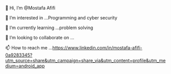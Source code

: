 👋 Hi, I’m @Mostafa Afifi 

👀 I’m interested in ...Programming and cyber security 

🌱 I’m currently learning ...problem solving 

💞️ I’m looking to collaborate on ...

📫 How to reach me ...https://www.linkedin.com/in/mostafa-afifi-0a9283345?utm_source=share&utm_campaign=share_via&utm_content=profile&utm_medium=android_app

<!---
1mostafa192/1mostafa192 is a ✨ special ✨ repository because its `README.md` (this file) appears on your GitHub profile.
You can click the Preview link to take a look at your changes.
--->
